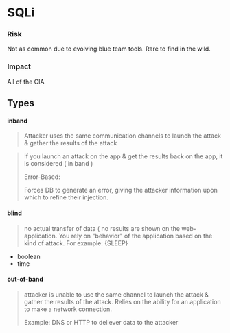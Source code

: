 # SQLi

### Risk
Not as common due to evolving blue team tools. Rare to find in the wild.

### Impact
All of the CIA 

## Types

#### inband
  > Attacker uses the same communication channels to launch the attack & gather the results of the attack
  
> If you launch an attack on the app & get the results back on the app, it is considered ( in band )
>
> Error-Based:
>
> Forces DB to generate an error, giving the attacker information upon which to refine their injection.

#### blind
 > no actual transfer of data ( no results are shown on the web-application. You rely on "behavior" of the application based on the kind of attack. For example: {SLEEP}
  
  - boolean
  - time    


#### out-of-band
> attacker is unable to use the same channel to launch the attack & gather the results of the attack. Relies on the ability for an application to make a network connection.
>
> Example: DNS or HTTP to deliever data to the attacker

 
